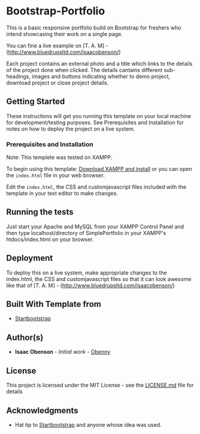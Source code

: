 # Bootstrap-Portfolio

This is a basic responsive portfolio build on Bootstrap for freshers who intend showcasing their work on a single page.

You can fine a live example on [T. A. M] - (http://www.bluedrupsltd.com/isaacobenson/)

Each project contains an external photo and a title which links to the details of the
project done when clicked. The details cantains different sub-headings, images
and buttons indicating whether to demo project, download project or close project details. 

## Getting Started

These instructions will get you running this template on your local machine for development/testing purposes. 
See Prerequisites and Installation for notes on how to deploy the project on a live system.

### Prerequisites and Installation

Note: This templete was tested on XAMPP.

To begin using this template:
[Download XAMPP and install](https://www.apachefriends.org/download.html) or you can open the `index.html` file in your web browser.

Edit the `index.html`, the CSS and customjavascript files included with the template in your text editor to make changes. 

## Running the tests

Just start your Apache and MySQL from your XAMPP Control Panel and then type localhost/directory of SimplePortfolio in your XAMPP's htdocs/index.html on your browser.

## Deployment

To deploy this on a live system, make appropriate changes to the index.html, the CSS and customjavascript files 
so that it can look awesome like that of [T. A. M] - (http://www.bluedrupsltd.com/isaacobenson/)

## Built With Template from

* [Startbootstrap](http://startbootstrap.com/template-overviews/freelancer/) 


## Author(s)

* **Isaac Obenson** - *Initial work* - [Obenny](https://github.com/Obenny)

## License

This project is licensed under the MIT License - see the [LICENSE.md](LICENSE.md) file for details

## Acknowledgments

* Hat tip to [Startbootstrap](http://startbootstrap.com/) and anyone whose idea was used.
